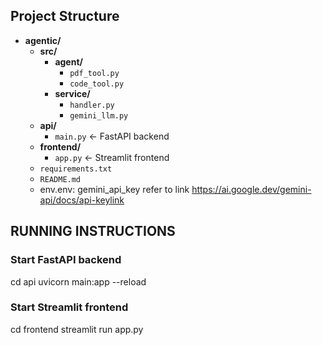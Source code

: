 ## Project Structure

- **agentic/**
  - **src/**
    - **agent/**
      - `pdf_tool.py`
      - `code_tool.py`
    - **service/**
      - `handler.py`
      - `gemini_llm.py`
  - **api/**
    - `main.py` ← FastAPI backend
  - **frontend/**
    - `app.py` ← Streamlit frontend
  - `requirements.txt`
  - `README.md`
  - env.env: gemini_api_key refer to link https://ai.google.dev/gemini-api/docs/api-keylink 

## RUNNING INSTRUCTIONS
### **Start FastAPI backend**
cd api
uvicorn main:app --reload

### Start Streamlit frontend
cd frontend
streamlit run app.py
